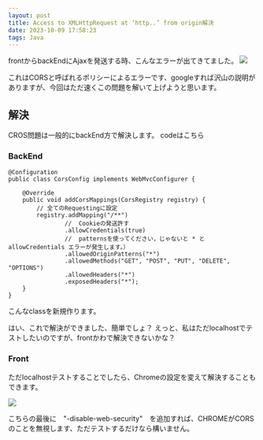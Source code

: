 ```yaml
---
layout: post
title: Access to XMLHttpRequest at ‘http..’ from origin解決
date: 2023-10-09 17:58:23
tags: Java
---
```

frontからbackEndにAjaxを発送する時、こんなエラーが出てきてました。
![](/images/CORS.png)

これはCORSと呼ばれるポリシーによるエラーです、googleすれば沢山の説明がありますが、今回はただ速くこの問題を解いて上げようと思います。

## 解決
CROS問題は一般的にbackEnd方で解決します。
codeはこちら
### BackEnd
```
@Configuration
public class CorsConfig implements WebMvcConfigurer {

    @Override
    public void addCorsMappings(CorsRegistry registry) {
        // 全てのRequestingに設定
        registry.addMapping("/**")
                //  Cookieの発送許す
                .allowCredentials(true)
                //  patternsを使ってください，じゃないと * と allowCredentials エラーが発生します。）
                .allowedOriginPatterns("*")
                .allowedMethods("GET", "POST", "PUT", "DELETE", "OPTIONS")
                .allowedHeaders("*")
                .exposedHeaders("*");
    }
}
```
こんなclassを新規作ります。

はい、これで解決ができました、簡単でしょ？
えっと、私はただlocalhostでテストしたいのですが、frontかわで解決できないかな？

### Front

ただlocalhostテストすることでしたら、Chromeの設定を変えて解決することもできます。

![](/images/chrome.png)

こちらの最後に　"-disable-web-security"　を追加すれば、CHROMEがCORSのことを無視します、ただテストするだけなら構いません。